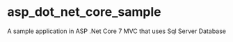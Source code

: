 # asp_dot_net_core_sample
A sample application in ASP .Net Core 7 MVC that uses Sql Server Database
